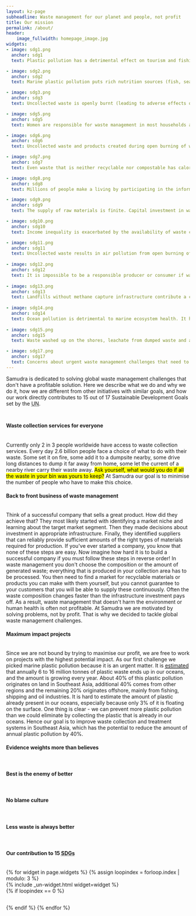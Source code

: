 ```yaml
---
layout: kz-page
subheadline: Waste management for our planet and people, not profit
title: Our mission
permalink: /about/
header:
    image_fullwidth: homepage_image.jpg
widgets:
- image: sdg1.png
  anchor: sdg1
  text: Plastic pollution has a detrimental effect on tourism and fishing industries. Reducing the amount of pollution entering our oceans will provide direct economic benefits for local communities that depend on these industries.

- image: sdg2.png
  anchor: sdg2
  text: Marine plastic pollution puts rich nutrition sources (fish, seafood and algae) at risk and leads to food chain contamination. Reducing the amount of pollution entering our oceans will secure safe nutrition sources for the future.

- image: sdg3.png
  anchor: sdg3
  text: Uncollected waste is openly burnt (leading to adverse effects on air quality) or dumped (facilitating the spread of contagious disease and disease vectors). Improving the coverage of waste collection services will lead to better physical and mental health, and reduce the prevalence of contagious diseases.

- image: sdg5.png
  anchor: sdg5
  text: Women are responsible for waste management in most households and are hence more exposed to the harmful substances released during open burning of waste. Due to a higher proportion of body fat compared to men, they are also more likely to accumulate these harmful substances in larger quantities. Improving the coverage of waste collection services will reduce this inequality.

- image: sdg6.png
  anchor: sdg6
  text: Uncollected waste and products created during open burning of waste pollute sources of drinking water (both water-bodies and ground waters). Improving the coverage of waste collection services will alleviate shortage of water for personal and agricultural use. 

- image: sdg7.png
  anchor: sdg7
  text: Even waste that is neither recyclable nor compostable has calorific value. Non-recyclable plastic can be chemically converted into fuel. Using waste as an energy resource will facilitate the shift away from more polluting fuels and produce affordable energy while reducing the environmental pollution at the same time. 

- image: sdg8.png
  anchor: sdg8
  text: Millions of people make a living by participating in the informal waste management sector. They work without protective equipment and they often don't have access to healthcare. Many of them don't have IDs and none of them have a stable income. Creating waste management jobs for these people will result in better work conditions, more stable income, access to healthcare, further education and social safety net. 

- image: sdg9.png
  anchor: sdg9
  text: The supply of raw materials is finite. Capital investment in waste management infrastructure will increase availability of raw (recycled) materials and affordable energy for local industries. 

- image: sdg10.png
  anchor: sdg10
  text: Income inequality is exacerbated by the availability of waste collection services - low-income communities live in polluted environments and are exposed to harmful substances released during open burning of waste. Improving the coverage of waste collection services will reduce this health inequality and facilitate the economic growth of low-income communities. 

- image: sdg11.png
  anchor: sdg11
  text: Uncollected waste results in air pollution from open burning of waste, spread of infectious diseases and floods caused by clogged drainage systems. Improving the coverage of waste collection services will facilitate sustainable development of urban and rural communities. 
   
- image: sdg12.png
  anchor: sdg12
  text: It is impossible to be a responsible producer or consumer if waste management services are not available. Capital investment in waste management infrastructure will facilitate the shift towards responsible product design and better waste management practices both in industry and in households. 
   
- image: sdg13.png
  anchor: sdg13
  text: Landfills without methane capture infrastructure contribute a considerable amount to greenhouse gas emissions, as does the open burning of waste. Capital investment in waste management infrastructure will reduce the amount of emissions associated with waste. 
   
- image: sdg14.png
  anchor: sdg14
  text: Ocean pollution is detrimental to marine ecosystem health. It harms all species in marine habitats and the food chains they belong to. Reducing the amount of pollution entering our oceans will be an essential part of preventing marine ecosystem collapse. 
   
- image: sdg15.png
  anchor: sdg15
  text: Waste washed up on the shores, leachate from dumped waste and ashes from open burning of waste pollute our land. As landfills fill up, need for new ones often results in deforestation of surrounding areas. Capital investment in waste management infrastructure will reduce deforestation and environmental contamination, as well as protect biodiversity and fertility of our land. 

- image: sdg17.png
  anchor: sdg17
  text: Concerns about urgent waste management challenges that need to be addressed often result in blaming companies, consumers or governments. This leads to a counterproductive divide between "us" and "them". Creating collaborative solutions that allow everyone to participate will result in better outcomes for people and our planet. 
---
```


Samudra is dedicated to solving global waste management challenges that don't have a profitable solution. 
Here we describe what we do and why we do it, how we are different from other initiatives with similar goals, and how our work directly contributes to 15 out of 17 Sustainable Development Goals set by the <abbr title="United Nations">UN</abbr>. 
<hr style="height:10px; visibility:hidden;" />



<h4>Waste collection services for everyone</h4>
<br/>
Currently only 2 in 3 people worldwide have access to waste collection services. 
Every day 2.6 billion people face a choice of what to do with their waste. 
Some set it on fire, some add it to a dumpsite nearby, some drive long distances to dump it far away from home, some let the current of a nearby river carry their waste away. 
<mark>Ask yourself, what would you do if all the waste in your bin was yours to keep?</mark> 
At Samudra our goal is to minimise the number of people who have to make this choice. 



<h4>Back to front business of waste management</h4>
<br/>
Think of a successful company that sells a great product. 
How did they achieve that? 
They most likely started with identifying a market niche and learning about the target market segment. 
Then they made decisions about investment in appropriate infrastructure. 
Finally, they identified suppliers that can reliably provide sufficient amounts of the right types of materials required for production. 
If you've ever started a company, you know that none of these steps are easy. 
Now imagine how hard it is to build a successful company if you must follow these steps in reverse order! 
In waste management you don't choose the composition or the amount of generated waste; everything that is produced in your collection area has to be processed. 
You then need to find a market for recyclable materials or products you can make with them yourself, but you cannot guarantee to your customers that you will be able to supply these continuously. 
Often the waste composition changes faster than the infrastructure investment pays off. 
As a result, waste management that doesn't harm the environment or human health is often not profitable. 
At Samudra we are motivated by solving problems, not by profit. 
That is why we decided to tackle global waste management challenges. 



<h4>Maximum impact projects</h4>
<br/>
Since we are not bound by trying to maximise our profit, we are free to work on projects with the highest potential impact. 
As our first challenge we picked marine plastic pollution because it is an urgent matter. 
It is <abbr title='"Plastic waste inputs from land into the ocean" paper by Jenna R. Jambeck published in Science, 2015'><a href="https://science.sciencemag.org/content/347/6223/768" target="_blank">estimated</a></abbr> that annually 6 to 16 million tonnes of plastic waste ends up in our oceans, and the amount is growing every year. 
About 40% of this plastic pollution originates on land in Southeast Asia, additional 40% comes from other regions and the remaining 20% originates offshore, mainly from fishing, shipping and oil industries. 
It is hard to estimate the amount of plastic already present in our oceans, especially because only 3% of it is floating on the surface. 
One thing is clear - we can prevent more plastic pollution than we could eliminate by collecting the plastic that is already in our oceans. 
Hence our goal is to improve waste collection and treatment systems in Southeast Asia, which has the potential to reduce the amount of annual plastic pollution by 40%. 



<h4>Evidence weights more than believes</h4>
<br/>
<!--
Our goal is to reduce pollution associated with waste and to achive 
There is nothing wrong with using plastic for a wide variety of applications, the problem is plastic waste that becomes pollution. 
Our goal is to 
Similarly, there is nothing wrong with making plastic from oil, the problem is the associated CO2 emissions that contribute to climate change. 
Our goals include 
Everything has an opportunity cost.
What sets us apart from other initiatives with similar goals
In depth research guides everything we do.
-->






<h4>Best is the enemy of better</h4>
<br/>
<!--
Our approach...
Not perfect, just better
-->




<h4>No blame culture</h4>
<br/>
<!--
It's not a zero-sum game...
the truth is nobody wants dirty planet
-->

<h4>Less waste is always better</h4>
<br/>
<!--
We don't make t-shirts.
-->


<h4>Our contribution to 15 <abbr title="Sustainable Development Goals">SDGs</abbr></h4>
<br/>
{% for widget in page.widgets %}
  {% assign loopindex = forloop.index | modulo: 3 %}
  <div id="{{ widget.anchor }}">{% include _un-widget.html widget=widget %}</div>
  {% if loopindex == 0 %}
<hr style="height:1px; visibility:hidden;" /> <!-- Prevents long first column items from pushing new rows to the right -->
  {% endif %}
{% endfor %}

<!--
Reducing the amount of pollution entering our oceans 
Improving the coverage of waste collection services 
Using waste as an energy resource 
Creating waste management jobs 
Capital investment in waste management infrastructure 
Creating collaborative solutions that allow everyone to play a part
-->
